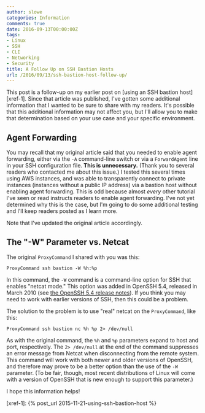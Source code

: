 ```yaml
---
author: slowe
categories: Information
comments: true
date: 2016-09-13T00:00:00Z
tags:
- Linux
- SSH
- CLI
- Networking
- Security
title: A Follow Up on SSH Bastion Hosts
url: /2016/09/13/ssh-bastion-host-follow-up/
---
```


This post is a follow-up on my earlier post on [using an SSH bastion host][xref-1]. Since that article was published, I've gotten some additional information that I wanted to be sure to share with my readers. It's possible that this additional information may not affect you, but I'll allow you to make that determination based on your use case and your specific environment.

## Agent Forwarding

You may recall that my original article said that you needed to enable agent forwarding, either via the `-A` command-line switch or via a `ForwardAgent` line in your SSH configuration file. **This is unnecessary.** (Thank you to several readers who contacted me about this issue.) I tested this several times using AWS instances, and was able to transparently connect to private instances (instances without a public IP address) via a bastion host without enabling agent forwarding. This is odd because almost _every_ other tutorial I've seen or read instructs readers to enable agent forwarding. I've not yet determined why this is the case, but I'm going to do some additional testing and I'll keep readers posted as I learn more.

Note that I've updated the original article accordingly.

## The "-W" Parameter vs. Netcat

The original `ProxyCommand` I shared with you was this:

    ProxyCommand ssh bastion -W %h:%p

In this command, the `-W` command is a command-line option for SSH that enables "netcat mode." This option was added in OpenSSH 5.4, released in March 2010 (see [the OpenSSH 5.4 release notes][link-1]). If you think you may need to work with earlier versions of SSH, then this could be a problem.

The solution to the problem is to use "real" netcat on the `ProxyCommand`, like this:

    ProxyCommand ssh bastion nc %h %p 2> /dev/null

As with the original command, the `%h` and `%p` parameters expand to host and port, respectively. The `2> /dev/null` at the end of the command suppresses an error message from Netcat when disconnecting from the remote system. This command will work with both newer and older versions of OpenSSH, and therefore may prove to be a better option than the use of the `-W` parameter. (To be fair, though, most recent distributions of Linux will come with a version of OpenSSH that is new enough to support this parameter.)

I hope this information helps!



[link-1]: http://www.openssh.com/txt/release-5.4
[xref-1]: {% post_url 2015-11-21-using-ssh-bastion-host %}
